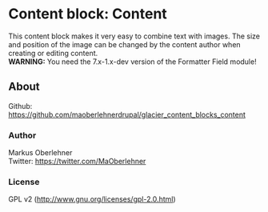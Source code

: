 # Content block: Content
This content block makes it very easy to combine text with images. The size and position of the image can be changed by the content author when creating or editing content.  
**WARNING:** You need the 7.x-1.x-dev version of the Formatter Field module!

## About
Github: https://github.com/maoberlehnerdrupal/glacier_content_blocks_content

### Author
Markus Oberlehner  
Twitter: https://twitter.com/MaOberlehner

### License
GPL v2 (http://www.gnu.org/licenses/gpl-2.0.html)
